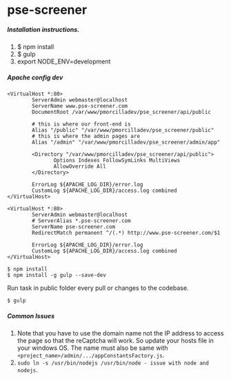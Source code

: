 # pse-screener

##### Installation instructions.

1. $ npm install
2. $ gulp
3. export NODE_ENV=development

##### Apache config dev

```
<VirtualHost *:80>
        ServerAdmin webmaster@localhost
        ServerName www.pse-screener.com
        DocumentRoot /var/www/pmorcilladev/pse_screener/api/public

        # this is where our front-end is
        Alias "/public" "/var/www/pmorcilladev/pse_screener/public"
        # this is where the admin pages are
        Alias "/admin" "/var/www/pmorcilladev/pse_screener/admin/app"

        <Directory "/var/www/pmorcilladev/pse_screener/api/public">
               Options Indexes FollowSymLinks MultiViews
               AllowOverride All
        </Directory>

        ErrorLog ${APACHE_LOG_DIR}/error.log
        CustomLog ${APACHE_LOG_DIR}/access.log combined
</VirtualHost>

<VirtualHost *:80>
        ServerAdmin webmaster@localhost
        # ServerAlias *.pse-screener.com
        ServerName pse-screener.com
        RedirectMatch permanent ^/(.*) http://www.pse-screener.com/$1

        ErrorLog ${APACHE_LOG_DIR}/error.log
        CustomLog ${APACHE_LOG_DIR}/access.log combined
</VirtualHost>
```
```
$ npm install
$ npm install -g gulp --save-dev
```

Run task in public folder every pull or changes to the codebase.
```
$ gulp
```


##### Common Issues

1. Note that you have to use the domain name not the IP address to access the page so that the reCaptcha will work. So update your hosts file in your windows OS. The name must also be same with `<project_name>/admin/.../appConstantsFactory.js`.
2. `sudo ln -s /usr/bin/nodejs /usr/bin/node - issue with node and nodejs`.